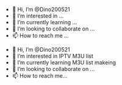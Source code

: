 - 👋 Hi, I’m @Dino200521
- 👀 I’m interested in ...
- 🌱 I’m currently learning ...
- 💞️ I’m looking to collaborate on ...
- 📫 How to reach me ...

<!---
Dino200521/Dino200521 is a ✨ special ✨ repository because its `README.md` (this file) appears on your GitHub profile.
You can click the Preview link to take a look at your changes.
--->
- 👋 Hi, I’m @Dino200521
- 👀 I’m interested in IPTV M3U list
- 🌱 I’m currently learning M3U list makeing
- 💞️ I’m looking to collaborate on ...
- 📫 How to reach me...
